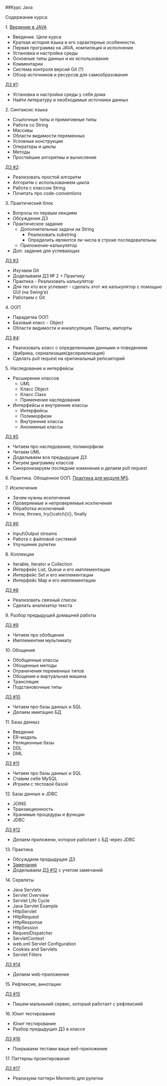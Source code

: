 ##Курс Java

Содержание курса:

1\. [Введение в JAVA](https://github.com/rxn1d/courses/blob/master/topic1/topic_1.md)
* Введение. Цели курса
* Краткая история языка и его характерные особенности.
* Первая программа на JAVA, компиляция и исполнение
* Установка и настройка среды
* Основные типы данных и их использование
* Комментарии
* Система контроля версий Git (?)
* Обзор источников и ресурсов для самообразования

[ДЗ #1](https://github.com/rxn1d/courses/blob/master/topic1/topic_1_home_work.md):
* Установка и настройка среды у себя дома
* Найти литературу и необходимые источники данных

2\. Синтаксис языка
* Ссылочные типы и примитивные типы
* Работа со String
* Массивы
* Области видимости переменных
* Условные конструкции
* Операторы и циклы
* Методы
* Простейшие алгоритмы и вычисления

[ДЗ #2](https://github.com/rxn1d/courses/blob/master/topic2/topic_2_home_work.md):
* Реализовать простой алгоритм
* Алгоритм с использованием цикла
* Работа с классом String
* Почитать про code-conventions

3\. Практический блок
* Вопросы по первым лекциям
* Обсуждения ДЗ
* Практическое задание
  - Дополнительные задачи на String
    + Реализовать substring
    + Определить являются ли числа в строке последовательны
  - Приложение-калькулятор
* Доп. задание для успевающих

[ДЗ #3](https://github.com/rxn1d/courses/blob/master/topic3/topic_3_home_work.md)
 * Изучаем Git
 * Доделываем ДЗ № 2 + Практику
 * Практика - Реализовать калькулятор
 * Для тех кто все успевает - сделать этот же калькулятор с помощью GUI (на Swing'e)
 * Работаем с Git

4\. ООП
* Парадигма ООП
* Базовый класс - Object
* Области видимости и инкапсуляция. Пакеты, импорты

[ДЗ #4](https://github.com/rxn1d/courses/blob/master/topic4/topic4_home_work.md):
* Реализовать класс с определенными данными и поведением (фабрика, сериализация/десериализация)
* Сделать pull request на оригинальный репозиторий

5\. Наследование и интерфейсы
* Расширение классов
  + UML
  + Класс Object
  + Класс Class
  + Применение наследования
* Интерфейсы и внутренние классы
  + Интерфейсы
  + Полиморфизм
  + Внутренние классы
  + Анонимные классы

[ДЗ #5](https://github.com/rxn1d/courses/blob/master/topic5/topic5_home_work.md)
 * Читаем про наследование, полиморфизм
 * Читаем UML
 * Доделываем все предыдущие ДЗ
 * Рисуем диаграмму классов
 * Синхронизируем последние изменения и делаем pull request

6\. Практика. Обощенное ООП. [Практика для модуля №5](https://github.com/rxn1d/courses/blob/master/topic5_practice/topic5_practice.md).

7\. Исключения
* Зачем нужны исключения
* Проверяемые и непроверяемые исключения
* Обработка исключений
* throw, throws, try{}catch(){}, finally

[ДЗ #6](https://github.com/rxn1d/courses/blob/master/topic6/topic6_home_work.md)
* Input\Output streams
* Работа с файловой системой
* Улучшение рулетки

8\. Коллекции
* Iterable, Iterator и Collection
* Интерфейс List, Queue и его имплементации
* Интерфейс Set и его имплементации
* Интерфейс Map и его имплементации

[ДЗ #8](https://github.com/rxn1d/courses/blob/master/topic8/topic8_home_work.md)
* Реализовать связный список
* Сделать анализатор текста

9\. Разбор предыдущей домашней работы

[ДЗ #9](https://github.com/rxn1d/courses/blob/master/topic9/topic9_home_work.md)
* Читаем про обобщения
* Имплементим мультимапу


10\. Обощения
* Обобщенные классы
* Обощенные методы
* Ограничения переменных типов
* Обощения и виртуальная машина
* Трансляция
* Подстановочные типы

[ДЗ #10](https://github.com/rxn1d/courses/blob/master/topic10/topic10_home_work.md)
* Читаем про базы данных и SQL
* Делаем имитацию БД

11\. Базы данныз
* Введение
* ER-модель
* Реляционные базы
* DDL
* DML

[ДЗ #11](https://github.com/rxn1d/courses/blob/master/topic11/topic11_home_work.md)
* Читаем про базы данных и SQL
* Ставим себе MySQL
* Играем с тестовой базой

12\. Базы данных и JDBC
* JOINS
* Транзакционность
* Хранимые процедуры и функции
* JDBC

[ДЗ #12](https://github.com/rxn1d/courses/blob/master/topic12/topic12_home_work.md)
* Делаем приложени, которое работает с БД через JDBC

13\. Практика
* Обсуждаем предыдущее ДЗ
* [Замечания](https://github.com/rxn1d/courses/blob/master/topic12/topic12_home_work_issues.md)
* Доделываем [ДЗ #12](https://github.com/rxn1d/courses/blob/master/topic12/topic12_home_work.md) с учетом замечаний

14\. Сервлеты
* Java Servlets
* Servlet Overview
* Servlet Life Cycle
* Java Servlet Example
* HttpServlet
* HttpRequest
* HttpResponse
* HttpSession
* RequestDispatcher
* ServletContext
* web.xml Servlet Configuration
* Cookies and Servlets
* Servlet Filters

[ДЗ #14](https://github.com/rxn1d/courses/blob/master/topic14/topic14_home_work.md)
* Делаем web-приложение

15\. Рефлексия, аннотации

[ДЗ #15](https://github.com/rxn1d/courses/blob/master/topic15/topic15_home_work.md)
* Пишем мальнький сервис, который работает с рефлексией

16\. Юнит тестирование
* Юнит тестирование
* Разбор предыдущих ДЗ в классе

[ДЗ #16](https://github.com/rxn1d/courses/blob/master/topic16/topic16_home_work.md)
* Покрываем тестами ваше веб-приложение

17\. Паттерны проектирования

[ДЗ #17](https://github.com/rxn1d/courses/blob/master/topic17/topic17_home_work.md)
* Реализуем паттерн Memento для рулетки
